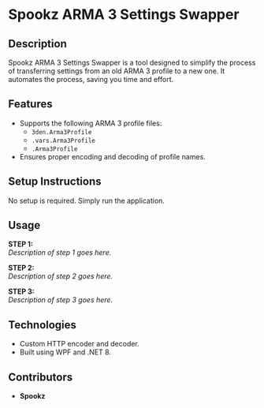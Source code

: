 # Spookz ARMA 3 Settings Swapper

## Description
Spookz ARMA 3 Settings Swapper is a tool designed to simplify the process of transferring settings from an old ARMA 3 profile to a new one. It automates the process, saving you time and effort.

## Features
- Supports the following ARMA 3 profile files:
  - `3den.Arma3Profile`
  - `.vars.Arma3Profile`
  - `.Arma3Profile`
- Ensures proper encoding and decoding of profile names.

## Setup Instructions
No setup is required. Simply run the application.

## Usage
**STEP 1:**  
_Description of step 1 goes here._

**STEP 2:**  
_Description of step 2 goes here._

**STEP 3:**  
_Description of step 3 goes here._

## Technologies
- Custom HTTP encoder and decoder.
- Built using WPF and .NET 8.

## Contributors
- **Spookz**